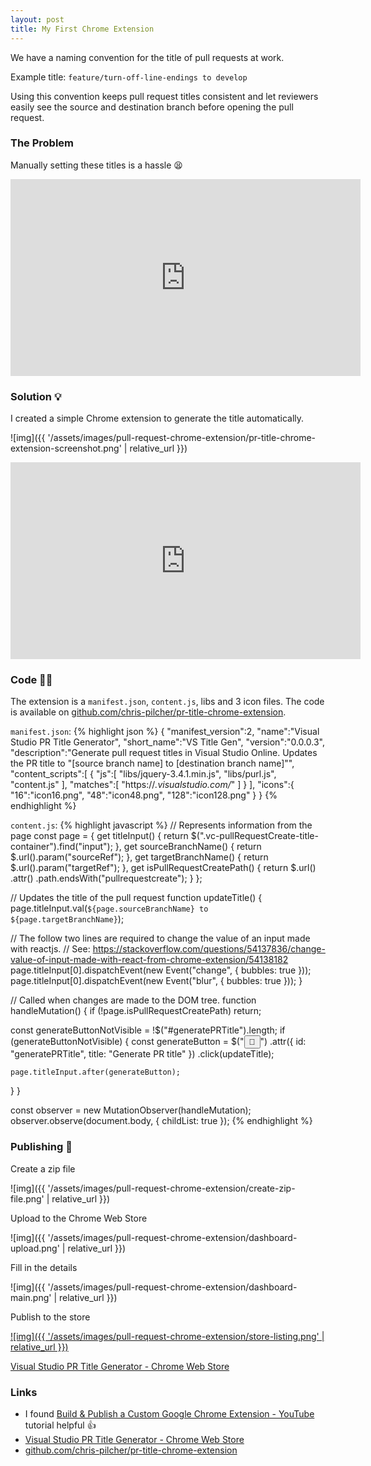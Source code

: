 ```yaml
---
layout: post
title: My First Chrome Extension
---
```


We have a naming convention for the title of pull requests at work.

Example title: `feature/turn-off-line-endings to develop`

Using this convention keeps pull request titles consistent and let reviewers easily see the source and destination branch before opening the pull request.

### The Problem

Manually setting these titles is a hassle 😫

<iframe width="560" height="315" src="https://www.youtube.com/embed/VHuAQcZtMP8?rel=0&amp;showinfo=0" frameborder="0" allowfullscreen></iframe>

### Solution 💡

I created a simple Chrome extension to generate the title automatically.

![img]({{ '/assets/images/pull-request-chrome-extension/pr-title-chrome-extension-screenshot.png' | relative_url }})

<iframe width="560" height="315" src="https://www.youtube.com/embed/Mdlk2XhaXl8?rel=0&amp;showinfo=0" frameborder="0" allowfullscreen></iframe><br>

### Code 👨‍💻

The extension is a `manifest.json`, `content.js`, libs and 3 icon files. The code is available on [github.com/chris-pilcher/pr-title-chrome-extension](https://github.com/chris-pilcher/pr-title-chrome-extension/).

`manifest.json`:
{% highlight json %}
{
   "manifest_version":2,
   "name":"Visual Studio PR Title Generator",
   "short_name":"VS Title Gen",
   "version":"0.0.0.3",
   "description":"Generate pull request titles in Visual Studio Online. Updates the PR title to \"[source branch name] to [destination branch name]\"",
   "content_scripts":[
      {
         "js":[
            "libs/jquery-3.4.1.min.js",
            "libs/purl.js",
            "content.js"
         ],
         "matches":[
            "https://*.visualstudio.com/*"
         ]
      }
   ],
   "icons":{
      "16":"icon16.png",
      "48":"icon48.png",
      "128":"icon128.png"
   }
}
{% endhighlight %}

`content.js`:
{% highlight javascript %}
// Represents information from the page
const page = {
  get titleInput() {
    return $(".vc-pullRequestCreate-title-container").find("input");
  },
  get sourceBranchName() {
    return $.url().param("sourceRef");
  },
  get targetBranchName() {
    return $.url().param("targetRef");
  },
  get isPullRequestCreatePath() {
    return $.url()
      .attr()
      .path.endsWith("pullrequestcreate");
  }
};

// Updates the title of the pull request
function updateTitle() {
  page.titleInput.val(`${page.sourceBranchName} to ${page.targetBranchName}`);

  // The follow two lines are required to change the value of an input made with reactjs.
  // See: https://stackoverflow.com/questions/54137836/change-value-of-input-made-with-react-from-chrome-extension/54138182
  page.titleInput[0].dispatchEvent(new Event("change", { bubbles: true }));
  page.titleInput[0].dispatchEvent(new Event("blur", { bubbles: true }));
}

// Called when changes are made to the DOM tree.
function handleMutation() {
  if (!page.isPullRequestCreatePath) return;

  const generateButtonNotVisible = !$("#generatePRTitle").length;
  if (generateButtonNotVisible) {
    const generateButton = $("<button>🖖</button>")
      .attr({ id: "generatePRTitle", title: "Generate PR title" })
      .click(updateTitle);

    page.titleInput.after(generateButton);
  }
}

const observer = new MutationObserver(handleMutation);
observer.observe(document.body, { childList: true });
{% endhighlight %}

### Publishing 🚀

Create a zip file

![img]({{ '/assets/images/pull-request-chrome-extension/create-zip-file.png' | relative_url }})

Upload to the Chrome Web Store

![img]({{ '/assets/images/pull-request-chrome-extension/dashboard-upload.png' | relative_url }})

Fill in the details

![img]({{ '/assets/images/pull-request-chrome-extension/dashboard-main.png' | relative_url }})

Publish to the store

[![img]({{ '/assets/images/pull-request-chrome-extension/store-listing.png' | relative_url }})](https://chrome.google.com/webstore/detail/visual-studio-pr-title-ge/lbkfohchcccpbmgckjbcgcnlmohdieej)

[Visual Studio PR Title Generator - Chrome Web Store](https://chrome.google.com/webstore/detail/visual-studio-pr-title-ge/lbkfohchcccpbmgckjbcgcnlmohdieej)

### Links

- I found [Build & Publish a Custom Google Chrome Extension - YouTube](https://www.youtube.com/watch?v=wHZCYi1K664) tutorial helpful 👍
- [Visual Studio PR Title Generator - Chrome Web Store](https://chrome.google.com/webstore/detail/visual-studio-pr-title-ge/lbkfohchcccpbmgckjbcgcnlmohdieej)
- [github.com/chris-pilcher/pr-title-chrome-extension](https://github.com/chris-pilcher/pr-title-chrome-extension/)
